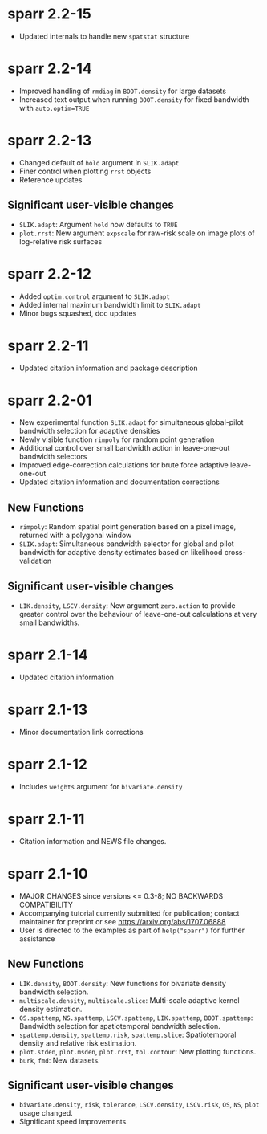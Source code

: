 # sparr 2.2-15

* Updated internals to handle new `spatstat` structure

# sparr 2.2-14

* Improved handling of `rmdiag` in `BOOT.density` for large datasets
* Increased text output when running `BOOT.density` for fixed bandwidth with `auto.optim=TRUE`

# sparr 2.2-13

* Changed default of `hold` argument in `SLIK.adapt`
* Finer control when plotting `rrst` objects
* Reference updates

## Significant user-visible changes

* `SLIK.adapt`: Argument `hold` now defaults to `TRUE`
* `plot.rrst`: New argument `expscale` for raw-risk scale on image plots of log-relative risk surfaces 

# sparr 2.2-12

* Added `optim.control` argument to `SLIK.adapt`
* Added internal maximum bandwidth limit to `SLIK.adapt`
* Minor bugs squashed, doc updates

# sparr 2.2-11

* Updated citation information and package description

# sparr 2.2-01

* New experimental function `SLIK.adapt` for simultaneous global-pilot bandwidth selection for adaptive densities
* Newly visible function `rimpoly` for random point generation
* Additional control over small bandwidth action in leave-one-out bandwidth selectors
* Improved edge-correction calculations for brute force adaptive leave-one-out
* Updated citation information and documentation corrections

## New Functions

* `rimpoly`: Random spatial point generation based on a pixel image, returned with a polygonal window
* `SLIK.adapt`: Simultaneous bandwidth selector for global and pilot bandwidth for adaptive density estimates based on likelihood cross-validation

## Significant user-visible changes

* `LIK.density`, `LSCV.density`: New argument `zero.action` to provide greater control over the behaviour of leave-one-out calculations at very small bandwidths.

# sparr 2.1-14

* Updated citation information

# sparr 2.1-13

* Minor documentation link corrections

# sparr 2.1-12

* Includes `weights` argument for `bivariate.density`

# sparr 2.1-11

* Citation information and NEWS file changes.

# sparr 2.1-10

* MAJOR CHANGES since versions <= 0.3-8; NO BACKWARDS COMPATIBILITY
* Accompanying tutorial currently submitted for publication; 
  contact maintainer for preprint or see https://arxiv.org/abs/1707.06888
* User is directed to the examples as part of `help("sparr")` for further assistance
      
## New Functions

* `LIK.density`, `BOOT.density`: New functions for bivariate density bandwidth selection.
* `multiscale.density`, `multiscale.slice`: Multi-scale adaptive kernel density estimation.
* `OS.spattemp`, `NS.spattemp`, `LSCV.spattemp`, `LIK.spattemp`, `BOOT.spattemp`: Bandwidth selection for spatiotemporal bandwidth selection.
* `spattemp.density`, `spattemp.risk`, `spattemp.slice`: Spatiotemporal density and relative risk estimation.
* `plot.stden`, `plot.msden`, `plot.rrst`, `tol.contour`: New plotting functions.
* `burk`, `fmd`: New datasets.

## Significant user-visible changes

* `bivariate.density`, `risk`, `tolerance`, `LSCV.density`, `LSCV.risk`, `OS`, `NS`, `plot` usage changed.
* Significant speed improvements.
